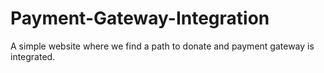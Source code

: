 # Payment-Gateway-Integration
A simple website where we find a path to donate and payment gateway is integrated.
